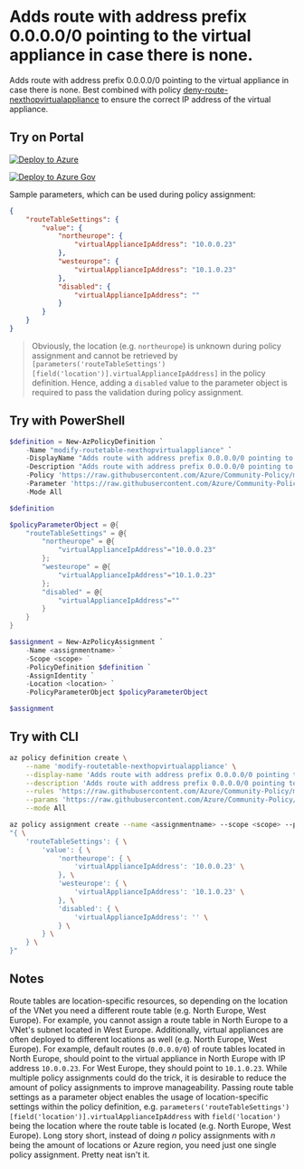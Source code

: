# Adds route with address prefix 0.0.0.0/0 pointing to the virtual appliance in case there is none.

Adds route with address prefix 0.0.0.0/0 pointing to the virtual appliance in case there is none. Best combined with policy [deny-route-nexthopvirtualappliance](https://github.com/Azure/Community-Policy/tree/master/Policies/Network/deny-route-nexthopvirtualappliance) to ensure the correct IP address of the virtual appliance.

## Try on Portal

[![Deploy to Azure](http://azuredeploy.net/deploybutton.png)](https://portal.azure.com/#blade/Microsoft_Azure_Policy/CreatePolicyDefinitionBlade/uri/https%3A%2F%2Fraw.githubusercontent.com%2FAzure%2FCommunity-Policy%2Fmaster%2FPolicies%2FNetwork%2Fmodify-routetable-nexthopvirtualappliance%2Fazurepolicy.json)

[![Deploy to Azure Gov](https://docs.microsoft.com/azure/governance/policy/media/deploy/deployGovbutton.png)](https://portal.azure.us/?#blade/Microsoft_Azure_Policy/CreatePolicyDefinitionBlade/uri/https%3A%2F%2Fraw.githubusercontent.com%2FAzure%2FCommunity-Policy%2Fmaster%2FPolicies%2FNetwork%2Fmodify-routetable-nexthopvirtualappliance%2Fazurepolicy.json)

Sample parameters, which can be used during policy assignment:
```json
{
    "routeTableSettings": {
        "value": {
            "northeurope": {
                "virtualApplianceIpAddress": "10.0.0.23"
            },
            "westeurope": {
                "virtualApplianceIpAddress": "10.1.0.23"
            },
            "disabled": {
                "virtualApplianceIpAddress": ""
            }
        }
    }
}
```

> Obviously, the location (e.g. ```northeurope```) is unknown during policy assignment and cannot be retrieved by ```[parameters('routeTableSettings')[field('location')].virtualApplianceIpAddress]``` in the policy definition. Hence, adding a ```disabled``` value to the parameter object is required to pass the validation during policy assignment.

## Try with PowerShell

```powershell
$definition = New-AzPolicyDefinition `
    -Name "modify-routetable-nexthopvirtualappliance" `
    -DisplayName "Adds route with address prefix 0.0.0.0/0 pointing to the virtual appliance in case there is none." `
    -Description "Adds route with address prefix 0.0.0.0/0 pointing to the virtual appliance in case there is none. Best combined with policy deny-route-nexthopvirtualappliance to ensure the correct IP address of the virtual appliance." `
    -Policy 'https://raw.githubusercontent.com/Azure/Community-Policy/master/Policies/Network/modify-routetable-nexthopvirtualappliance/azurepolicy.rules.json' `
    -Parameter 'https://raw.githubusercontent.com/Azure/Community-Policy/master/Policies/Network/modify-routetable-nexthopvirtualappliance/azurepolicy.parameters.json' `
    -Mode All

$definition

$policyParameterObject = @{
    "routeTableSettings" = @{
        "northeurope" = @{
            "virtualApplianceIpAddress"="10.0.0.23"
        }; 
        "westeurope" = @{
            "virtualApplianceIpAddress"="10.1.0.23"
        }; 
        "disabled" = @{
            "virtualApplianceIpAddress"=""
        }
    }
}

$assignment = New-AzPolicyAssignment `
    -Name <assignmentname> ` 
    -Scope <scope> `  
    -PolicyDefinition $definition `
    -AssignIdentity `
    -Location <location> `
    -PolicyParameterObject $policyParameterObject

$assignment
```

## Try with CLI

```sh
az policy definition create \
    --name 'modify-routetable-nexthopvirtualappliance' \
    --display-name 'Adds route with address prefix 0.0.0.0/0 pointing to the virtual appliance in case there is none.' \
    --description 'Adds route with address prefix 0.0.0.0/0 pointing to the virtual appliance in case there is none. Best combined with policy deny-route-nexthopvirtualappliance to ensure the correct IP address of the virtual appliance.' \
    --rules 'https://raw.githubusercontent.com/Azure/Community-Policy/master/Policies/Network/modify-routetable-nexthopvirtualappliance/azurepolicy.rules.json' \
    --params 'https://raw.githubusercontent.com/Azure/Community-Policy/master/Policies/Network/modify-routetable-nexthopvirtualappliance/azurepolicy.parameters.json' \
    --mode All

az policy assignment create --name <assignmentname> --scope <scope> --policy 'modify-routetable-nexthopvirtualappliance' --assign-identity --location <location> --params \
"{ \
    'routeTableSettings': { \
        'value': { \
            'northeurope': { \
                'virtualApplianceIpAddress': '10.0.0.23' \
            }, \
            'westeurope': { \
                'virtualApplianceIpAddress': '10.1.0.23' \
            }, \
            'disabled': { \
                'virtualApplianceIpAddress': '' \
            } \
        } \
    } \
}"
```

## Notes
Route tables are location-specific resources, so depending on the location of the VNet you need a different route table (e.g. North Europe, West Europe). For example, you cannot assign a route table in North Europe to a VNet's subnet located in West Europe. Additionally, virtual appliances are often deployed to different locations as well (e.g. North Europe, West Europe). For example, default routes (```0.0.0.0/0```) of route tables located in North Europe, should point to the virtual appliance in North Europe with IP address ```10.0.0.23```. For West Europe, they should point to ```10.1.0.23```. While multiple policy assignments could do the trick, it is desirable to reduce the amount of policy assignments to improve manageability. Passing route table settings as a parameter object enables the usage of location-specific settings within the policy definition, e.g. ```parameters('routeTableSettings')[field('location')].virtualApplianceIpAddress``` with ```field('location')``` being the location where the route table is located (e.g. North Europe, West Europe). Long story short, instead of doing _n_ policy assignments with _n_ being the amount of locations or Azure region, you need just one single policy assignment. Pretty neat isn't it.